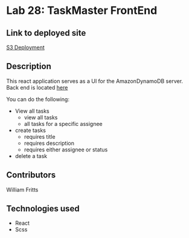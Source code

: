 # Lab 28: TaskMaster FrontEnd

## Link to deployed site
[S3 Deployment](http://taskmaster-react.s3-website-us-west-2.amazonaws.com/)


## Description
This react application serves as a UI for the AmazonDynamoDB server. Back end is located [here](http://taskmaster-dev-2.us-west-2.elasticbeanstalk.com/)

You can do the following: 
- View all tasks
  - view all tasks
  - all tasks for a specific assignee
- create tasks
  - requires title
  - requires description
  - requires either assignee or status
- delete a task

## Contributors
William Fritts


## Technologies used
- React
- Scss
